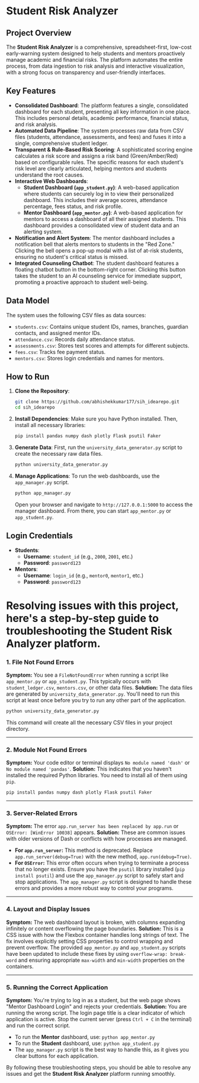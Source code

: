 # Student Risk Analyzer

## Project Overview

The **Student Risk Analyzer** is a comprehensive, spreadsheet-first, low-cost early-warning system designed to help students and mentors proactively manage academic and financial risks. The platform automates the entire process, from data ingestion to risk analysis and interactive visualization, with a strong focus on transparency and user-friendly interfaces.

## Key Features

  * **Consolidated Dashboard**: The platform features a single, consolidated dashboard for each student, presenting all key information in one place. This includes personal details, academic performance, financial status, and risk analysis.
  * **Automated Data Pipeline**: The system processes raw data from CSV files (students, attendance, assessments, and fees) and fuses it into a single, comprehensive student ledger.
  * **Transparent & Rule-Based Risk Scoring**: A sophisticated scoring engine calculates a risk score and assigns a risk band (Green/Amber/Red) based on configurable rules. The specific reasons for each student's risk level are clearly articulated, helping mentors and students understand the root causes.
  * **Interactive Web Dashboards**:
      * **Student Dashboard (`app_student.py`)**: A web-based application where students can securely log in to view their personalized dashboard. This includes their average scores, attendance percentage, fees status, and risk profile.
      * **Mentor Dashboard (`app_mentor.py`)**: A web-based application for mentors to access a dashboard of all their assigned students. This dashboard provides a consolidated view of student data and an alerting system.
  * **Notification and Alert System**: The mentor dashboard includes a notification bell that alerts mentors to students in the "Red Zone." Clicking the bell opens a pop-up modal with a list of at-risk students, ensuring no student's critical status is missed.
  * **Integrated Counseling Chatbot**: The student dashboard features a floating chatbot button in the bottom-right corner. Clicking this button takes the student to an AI counseling service for immediate support, promoting a proactive approach to student well-being.

## Data Model

The system uses the following CSV files as data sources:

  * `students.csv`: Contains unique student IDs, names, branches, guardian contacts, and assigned mentor IDs.
  * `attendance.csv`: Records daily attendance status.
  * `assessments.csv`: Stores test scores and attempts for different subjects.
  * `fees.csv`: Tracks fee payment status.
  * `mentors.csv`: Stores login credentials and names for mentors.

## How to Run

1.  **Clone the Repository**:
    ```bash
    git clone https://github.com/abhishekkumar177/sih_idearepo.git
    cd sih_idearepo
    ```
2.  **Install Dependencies**: Make sure you have Python installed. Then, install all necessary libraries:
    ```bash
    pip install pandas numpy dash plotly Flask psutil Faker
    ```
3.  **Generate Data**: First, run the `university_data_generator.py` script to create the necessary raw data files.
    ```bash
    python university_data_generator.py
    ```
4.  **Manage Applications**: To run the web dashboards, use the `app_manager.py` script.
    ```bash
    python app_manager.py
    ```
    Open your browser and navigate to `http://127.0.0.1:5000` to access the manager dashboard. From there, you can start `app_mentor.py` or `app_student.py`.

## Login Credentials

  * **Students**:
      * **Username**: `student_id` (e.g., `2000`, `2001`, etc.)
      * **Password**: `password123`
  * **Mentors**:
      * **Username**: `login_id` (e.g., `mentor0`, `mentor1`, etc.)
      * **Password**: `password123`

# Resolving issues with this project, here's a step-by-step guide to troubleshooting the **Student Risk Analyzer** platform.

### 1\. File Not Found Errors

**Symptom:** You see a `FileNotFoundError` when running a script like `app_mentor.py` or `app_student.py`. This typically occurs with `student_ledger.csv`, `mentors.csv`, or other data files.
**Solution:** The data files are generated by `university_data_generator.py`. You'll need to run this script at least once before you try to run any other part of the application.

```bash
python university_data_generator.py
```

This command will create all the necessary CSV files in your project directory.

-----

### 2\. Module Not Found Errors

**Symptom:** Your code editor or terminal displays `No module named 'dash'` or `No module named 'pandas'`.
**Solution:** This indicates that you haven't installed the required Python libraries. You need to install all of them using `pip`.

```bash
pip install pandas numpy dash plotly Flask psutil Faker
```

-----

### 3\. Server-Related Errors

**Symptom:** The error `app.run_server has been replaced by app.run` or `OSError: [WinError 10038]` appears.
**Solution:** These are common issues with older versions of Dash or conflicts with how processes are managed.

  * **For `app.run_server`:** This method is deprecated. Replace `app.run_server(debug=True)` with the new method, `app.run(debug=True)`.
  * **For `OSError`:** This error often occurs when trying to terminate a process that no longer exists. Ensure you have the `psutil` library installed (`pip install psutil`) and use the `app_manager.py` script to safely start and stop applications. The `app_manager.py` script is designed to handle these errors and provides a more robust way to control your programs.

-----

### 4\. Layout and Display Issues

**Symptom:** The web dashboard layout is broken, with columns expanding infinitely or content overflowing the page boundaries.
**Solution:** This is a CSS issue with how the Flexbox container handles long strings of text. The fix involves explicitly setting CSS properties to control wrapping and prevent overflow. The provided `app_mentor.py` and `app_student.py` scripts have been updated to include these fixes by using `overflow-wrap: break-word` and ensuring appropriate `max-width` and `min-width` properties on the containers.

-----

### 5\. Running the Correct Application

**Symptom:** You're trying to log in as a student, but the web page shows "Mentor Dashboard Login" and rejects your credentials.
**Solution:** You are running the wrong script. The login page title is a clear indicator of which application is active. Stop the current server (press `Ctrl + C` in the terminal) and run the correct script.

  * To run the **Mentor** dashboard, use: `python app_mentor.py`
  * To run the **Student** dashboard, use: `python app_student.py`
  * The `app_manager.py` script is the best way to handle this, as it gives you clear buttons for each application.

By following these troubleshooting steps, you should be able to resolve any issues and get the **Student Risk Analyzer** platform running smoothly.
